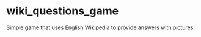 wiki_questions_game
===================

Simple game that uses English Wikipedia to provide answers with pictures.
